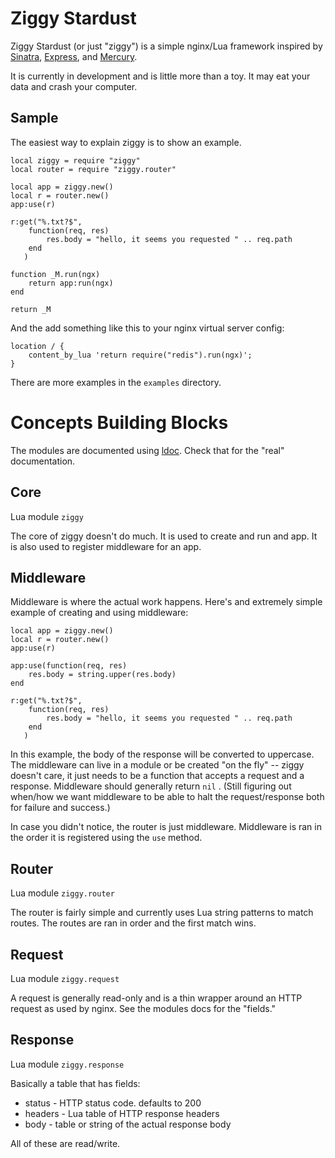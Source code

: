 Ziggy Stardust
==========

Ziggy Stardust (or just "ziggy") is a simple nginx/Lua framework inspired by
[Sinatra](http://www.sinatrarb.com/),
[Express](http://expressjs.com/), and
[Mercury](https://github.com/nrk/mercury).

It is currently in development and is little more than a toy. It may
eat your data and crash your computer.

Sample
------
The easiest way to explain ziggy is to show an example.

    local ziggy = require "ziggy"
    local router = require "ziggy.router"
    
    local app = ziggy.new()
    local r = router.new()
    app:use(r)
    
    r:get("%.txt?$",
        function(req, res)
            res.body = "hello, it seems you requested " .. req.path
        end
       )
       
    function _M.run(ngx)
        return app:run(ngx)
    end

    return _M
    
And the add something like this to your nginx virtual server config:

    location / {
        content_by_lua 'return require("redis").run(ngx)';
    }
    
There are more examples in the `examples` directory.


# Concepts Building Blocks #

The modules are documented using
[ldoc](http://stevedonovan.github.com/ldoc/). Check that for the
"real" documentation.

## Core ##
Lua module `ziggy`

The core of ziggy doesn't do much. It is used to create and run and
app. It is also used to register middleware for an app.

## Middleware ##
Middleware is where the actual work happens. Here's and extremely
simple example of creating and using middleware:

    
    local app = ziggy.new()
    local r = router.new()
    app:use(r)
    
    app:use(function(req, res) 
        res.body = string.upper(res.body)
    end
    
    r:get("%.txt?$",
        function(req, res)
            res.body = "hello, it seems you requested " .. req.path
        end
       )
       
 In this example, the body of the response will be converted to
 uppercase. The middleware can live in a module or be created "on the
 fly" -- ziggy doesn't care, it just needs to be a function that
 accepts a request and a response. Middleware should generally return
 `nil` . (Still figuring out when/how we want middleware to be able to
 halt the request/response both for failure and success.)
 
 In case you didn't notice, the router is just middleware. Middleware
 is ran in the order it is registered using the `use` method.
 
## Router ##
 Lua module `ziggy.router`
 
 The router is fairly simple and currently uses Lua string patterns to
 match routes. The routes are ran in order and the first match wins.
 
## Request ## 
Lua module `ziggy.request`

A request is generally read-only and is a thin wrapper around an HTTP
request as used by nginx.   See the modules docs for the "fields."

## Response ##
Lua module `ziggy.response`

Basically a table that has fields:

* status - HTTP status code. defaults to 200
* headers - Lua table of HTTP response headers
* body - table or string of the actual response body

All of these are read/write.


